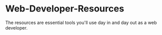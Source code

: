 # Web-Developer-Resources
The resources are essential tools you'll use day in and day out as a web developer.
